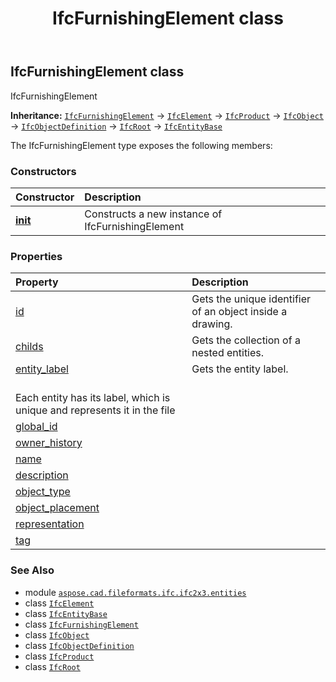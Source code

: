 ﻿---
title: IfcFurnishingElement class
second_title: Aspose.CAD for Python via .NET API References
description: 
type: docs
weight: 2590
url: /python-net/aspose.cad.fileformats.ifc.ifc2x3.entities/ifcfurnishingelement/
is_root: false
---

## IfcFurnishingElement class

IfcFurnishingElement



**Inheritance:** [`IfcFurnishingElement`](/cad/python-net/aspose.cad.fileformats.ifc.ifc2x3.entities/ifcfurnishingelement) → 
[`IfcElement`](/cad/python-net/aspose.cad.fileformats.ifc.ifc2x3.entities/ifcelement) → 
[`IfcProduct`](/cad/python-net/aspose.cad.fileformats.ifc.ifc2x3.entities/ifcproduct) → 
[`IfcObject`](/cad/python-net/aspose.cad.fileformats.ifc.ifc2x3.entities/ifcobject) → 
[`IfcObjectDefinition`](/cad/python-net/aspose.cad.fileformats.ifc.ifc2x3.entities/ifcobjectdefinition) → 
[`IfcRoot`](/cad/python-net/aspose.cad.fileformats.ifc.ifc2x3.entities/ifcroot) → 
[`IfcEntityBase`](/cad/python-net/aspose.cad.fileformats.ifc/ifcentitybase)



The IfcFurnishingElement type exposes the following members:

### Constructors
| Constructor | Description |
| :- | :- |
| [__init__](/cad/python-net/aspose.cad.fileformats.ifc.ifc2x3.entities/ifcfurnishingelement/__init__/#) | Constructs a new instance of IfcFurnishingElement |


### Properties
| Property | Description |
| :- | :- |
| [id](/cad/python-net/aspose.cad.fileformats.ifc.ifc2x3.entities/ifcfurnishingelement/id) | Gets the unique identifier of an object inside a drawing. |
| [childs](/cad/python-net/aspose.cad.fileformats.ifc.ifc2x3.entities/ifcfurnishingelement/childs) | Gets the collection of a nested entities. |
| [entity_label](/cad/python-net/aspose.cad.fileformats.ifc.ifc2x3.entities/ifcfurnishingelement/entity_label) | Gets the entity label.<br/>Each entity has its label, which is unique and represents it in the file |
| [global_id](/cad/python-net/aspose.cad.fileformats.ifc.ifc2x3.entities/ifcfurnishingelement/global_id) |  |
| [owner_history](/cad/python-net/aspose.cad.fileformats.ifc.ifc2x3.entities/ifcfurnishingelement/owner_history) |  |
| [name](/cad/python-net/aspose.cad.fileformats.ifc.ifc2x3.entities/ifcfurnishingelement/name) |  |
| [description](/cad/python-net/aspose.cad.fileformats.ifc.ifc2x3.entities/ifcfurnishingelement/description) |  |
| [object_type](/cad/python-net/aspose.cad.fileformats.ifc.ifc2x3.entities/ifcfurnishingelement/object_type) |  |
| [object_placement](/cad/python-net/aspose.cad.fileformats.ifc.ifc2x3.entities/ifcfurnishingelement/object_placement) |  |
| [representation](/cad/python-net/aspose.cad.fileformats.ifc.ifc2x3.entities/ifcfurnishingelement/representation) |  |
| [tag](/cad/python-net/aspose.cad.fileformats.ifc.ifc2x3.entities/ifcfurnishingelement/tag) |  |



### See Also
* module [`aspose.cad.fileformats.ifc.ifc2x3.entities`](..)
* class [`IfcElement`](/cad/python-net/aspose.cad.fileformats.ifc.ifc2x3.entities/ifcelement)
* class [`IfcEntityBase`](/cad/python-net/aspose.cad.fileformats.ifc/ifcentitybase)
* class [`IfcFurnishingElement`](/cad/python-net/aspose.cad.fileformats.ifc.ifc2x3.entities/ifcfurnishingelement)
* class [`IfcObject`](/cad/python-net/aspose.cad.fileformats.ifc.ifc2x3.entities/ifcobject)
* class [`IfcObjectDefinition`](/cad/python-net/aspose.cad.fileformats.ifc.ifc2x3.entities/ifcobjectdefinition)
* class [`IfcProduct`](/cad/python-net/aspose.cad.fileformats.ifc.ifc2x3.entities/ifcproduct)
* class [`IfcRoot`](/cad/python-net/aspose.cad.fileformats.ifc.ifc2x3.entities/ifcroot)

